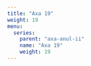 ```yaml
---
title: "Axa 19"
weight: 19
menu:
  series:
    parent: "axa-anul-ii"
    name: "Axa 19"
    weight: 19
---
```

